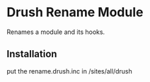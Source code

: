 # Drush Rename Module

Renames a module and its hooks.

## Installation

put the rename.drush.inc in /sites/all/drush